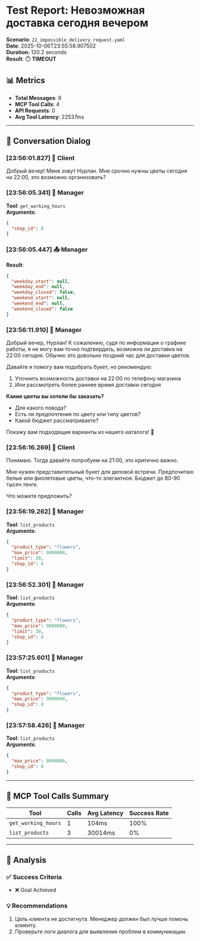 # Test Report: Невозможная доставка сегодня вечером

**Scenario**: `22_impossible_delivery_request.yaml`  
**Date**: 2025-10-06T23:55:58.907502  
**Duration**: 120.2 seconds  
**Result**: ⏱️ **TIMEOUT**

## 📊 Metrics

- **Total Messages**: 9
- **MCP Tool Calls**: 4
- **API Requests**: 0
- **Avg Tool Latency**: 22537ms

---

## 💬 Conversation Dialog

### [23:56:01.827] 👤 Client
Добрый вечер! Меня зовут Нурлан. Мне срочно нужны цветы сегодня на 22:00, это возможно организовать?

### [23:56:05.341] 🔧 Manager
**Tool**: `get_working_hours`  
**Arguments**:
```json
{
  "shop_id": 8
}
```

### [23:56:05.447] 📤 Manager
**Result**:
```json
{
  "weekday_start": null,
  "weekday_end": null,
  "weekday_closed": false,
  "weekend_start": null,
  "weekend_end": null,
  "weekend_closed": false
}
```

### [23:56:11.910] 🤖 Manager
Добрый вечер, Нурлан! К сожалению, судя по информации о графике работы, я не могу вам точно подтвердить, возможна ли доставка на 22:00 сегодня. Обычно это довольно поздний час для доставки цветов.

Давайте я помогу вам подобрать букет, но рекомендую:
1. Уточнить возможность доставки на 22:00 по телефону магазина 
2. Или рассмотреть более раннее время доставки сегодня

**Какие цветы вы хотели бы заказать?**
- Для какого повода?
- Есть ли предпочтения по цвету или типу цветов?
- Какой бюджет рассматриваете?

Покажу вам подходящие варианты из нашего каталога! 💐

### [23:56:16.269] 👤 Client
Понимаю. Тогда давайте попробуем на 21:00, это критично важно. 

Мне нужен представительный букет для деловой встречи. Предпочитаю белые или фиолетовые цветы, что-то элегантное. Бюджет до 80-90 тысяч тенге.

Что можете предложить?

### [23:56:19.262] 🔧 Manager
**Tool**: `list_products`  
**Arguments**:
```json
{
  "product_type": "flowers",
  "max_price": 9000000,
  "limit": 30,
  "shop_id": 8
}
```

### [23:56:52.301] 🔧 Manager
**Tool**: `list_products`  
**Arguments**:
```json
{
  "product_type": "flowers",
  "max_price": 9000000,
  "limit": 30,
  "shop_id": 8
}
```

### [23:57:25.601] 🔧 Manager
**Tool**: `list_products`  
**Arguments**:
```json
{
  "product_type": "flowers",
  "max_price": 9000000,
  "shop_id": 8
}
```

### [23:57:58.426] 🔧 Manager
**Tool**: `list_products`  
**Arguments**:
```json
{
  "max_price": 9000000,
  "shop_id": 8
}
```

---

## 🔧 MCP Tool Calls Summary

| Tool | Calls | Avg Latency | Success Rate |
|------|-------|-------------|-------------|
| `get_working_hours` | 1 | 104ms | 100% |
| `list_products` | 3 | 30014ms | 0% |

---

## 🎯 Analysis

### ✅ Success Criteria

- ❌ Goal Achieved

### 💡 Recommendations

1. Цель клиента не достигнута. Менеджер должен был лучше помочь клиенту.
2. Проверьте логи диалога для выявления проблем в коммуникации.
